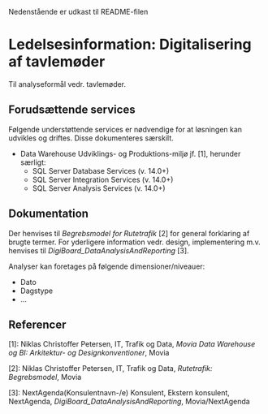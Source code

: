 Nedenstående er udkast til README-filen

# Ledelsesinformation: Digitalisering af tavlemøder 
Til analyseformål vedr. tavlemøder.

## Forudsættende services
Følgende understøttende services er nødvendige for at løsningen kan udvikles og driftes. Disse dokumenteres særskilt.

- Data Warehouse Udviklings- og Produktions-miljø jf. [1], herunder særligt:
  - SQL Server Database Services (v. 14.0+)
  - SQL Server Integration Services (v. 14.0+)
  - SQL Server Analysis Services (v. 14.0+)

## Dokumentation
Der henvises til *Begrebsmodel for Rutetrafik* [2] for general forklaring af brugte termer. For yderligere information vedr. design, implementering m.v. henvises til *DigiBoard_DataAnalysisAndReporting* [3].

Analyser kan foretages på følgende dimensioner/niveauer:
- Dato
- Dagstype
- ...

## Referencer
[1]: Niklas Christoffer Petersen, IT, Trafik og Data, *Movia Data Warehouse og BI: Arkitektur- og Designkonventioner*, Movia

[2]: Niklas Christoffer Petersen, IT, Trafik og Data, *Rutetrafik: Begrebsmodel*, Movia

[3]: NextAgenda(Konsulentnavn-/e) Konsulent, Ekstern konsulent, NextAgenda, *DigiBoard_DataAnalysisAndReporting*, Movia/NextAgenda


